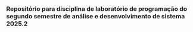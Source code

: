 ### Repositório para disciplina de laboratório de programação do segundo semestre de análise e desenvolvimento de sistema 2025.2
